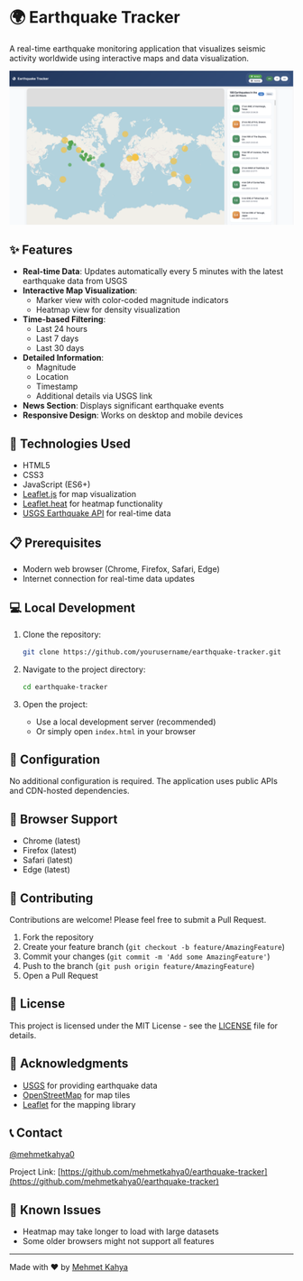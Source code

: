 # 🌍 Earthquake Tracker

A real-time earthquake monitoring application that visualizes seismic activity worldwide using interactive maps and data visualization.

![Earthquake Tracker Screenshot](screenshot.png)

## ✨ Features

- **Real-time Data**: Updates automatically every 5 minutes with the latest earthquake data from USGS
- **Interactive Map Visualization**:
  - Marker view with color-coded magnitude indicators
  - Heatmap view for density visualization
- **Time-based Filtering**:
  - Last 24 hours
  - Last 7 days
  - Last 30 days
- **Detailed Information**:
  - Magnitude
  - Location
  - Timestamp
  - Additional details via USGS link
- **News Section**: Displays significant earthquake events
- **Responsive Design**: Works on desktop and mobile devices

## 🚀 Technologies Used

- HTML5
- CSS3
- JavaScript (ES6+)
- [Leaflet.js](https://leafletjs.com/) for map visualization
- [Leaflet.heat](https://github.com/Leaflet/Leaflet.heat) for heatmap functionality
- [USGS Earthquake API](https://earthquake.usgs.gov/fdsnws/event/1/) for real-time data

## 📋 Prerequisites

- Modern web browser (Chrome, Firefox, Safari, Edge)
- Internet connection for real-time data updates

## 💻 Local Development

1. Clone the repository:
   ```bash
   git clone https://github.com/yourusername/earthquake-tracker.git
   ```

2. Navigate to the project directory:
   ```bash
   cd earthquake-tracker
   ```

3. Open the project:
   - Use a local development server (recommended)
   - Or simply open `index.html` in your browser

## 🔧 Configuration

No additional configuration is required. The application uses public APIs and CDN-hosted dependencies.

## 📱 Browser Support

- Chrome (latest)
- Firefox (latest)
- Safari (latest)
- Edge (latest)

## 🤝 Contributing

Contributions are welcome! Please feel free to submit a Pull Request.

1. Fork the repository
2. Create your feature branch (`git checkout -b feature/AmazingFeature`)
3. Commit your changes (`git commit -m 'Add some AmazingFeature'`)
4. Push to the branch (`git push origin feature/AmazingFeature`)
5. Open a Pull Request

## 📄 License

This project is licensed under the MIT License - see the [LICENSE](LICENSE) file for details.

## 👏 Acknowledgments

- [USGS](https://www.usgs.gov/) for providing earthquake data
- [OpenStreetMap](https://www.openstreetmap.org/) for map tiles
- [Leaflet](https://leafletjs.com/) for the mapping library

## 📞 Contact

[@mehmetkahya0](https://github.com/mehmetkahya0)

Project Link: [https://github.com/mehmetkahya0/earthquake-tracker](https://github.com/mehmetkahya0/earthquake-tracker)

## 🐛 Known Issues

- Heatmap may take longer to load with large datasets
- Some older browsers might not support all features

---

Made with ❤️ by [Mehmet Kahya](https://github.com/mehmetkahya0)
